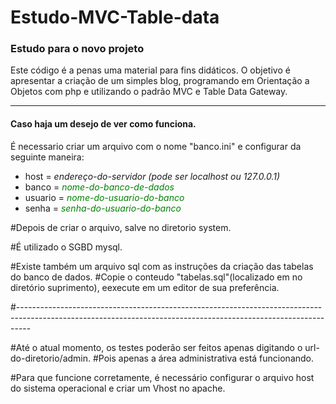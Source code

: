 <h1> Estudo-MVC-Table-data</h1>
<h3>Estudo para o novo projeto</h3>
<p>Este código é a penas uma material para fins didáticos.
O objetivo é apresentar a criação de um simples blog, programando em Orientação a Objetos com php e utilizando o
padrão MVC e Table Data Gateway.</p>
<hr />
<h4>Caso haja um desejo de ver como funciona.</h4>
<p>É necessario criar um arquivo com o nome "banco.ini" e configurar da seguinte maneira:</p>
<ul>
<li>host = <i font-color='red'>endereço-do-servidor (pode ser localhost ou 127.0.0.1)</i></li>
<li>banco = <i style='color:green'>nome-do-banco-de-dados</i></li>
<li>usuario = <i style='color:green'>nome-do-usuario-do-banco</i></li>
<li>senha = <i style='color:green'>senha-do-usuario-do-banco</i></li>
</ul>
#Depois de criar o arquivo, salve no diretorio system.

#É utilizado o SGBD mysql.

#Existe também um arquivo sql com as instruções da criação das tabelas do banco de dados.
#Copie o conteudo "tabelas.sql"(localizado em no diretório suprimento), eexecute em um editor de sua preferência.

#---------------------------------------------------------------------------------------------------------------------------------------------------------------

#Até o atual momento, os testes poderão ser feitos apenas digitando o url-do-diretorio/admin.
#Pois apenas a área administrativa está funcionando.

#Para que funcione corretamente, é necessário configurar o arquivo host do sistema operacional e criar um Vhost no apache.



